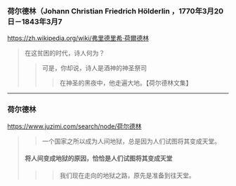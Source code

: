 ### 荷尔德林（Johann Christian Friedrich Hölderlin ，1770年3月20日－1843年3月7
https://zh.wikipedia.org/wiki/弗里德里希·荷爾德林
>在这贫困的时代，诗人何为？
>>可是，你却说，诗人是酒神的神圣祭司
>>>在神圣的黑夜中，他走遍大地。【荷尔德林文集】
---
### 荷尔德林
https://www.juzimi.com/search/node/荷尔德林
>>一个国家之所以成为人间地狱，总是因为人们试图将其变成天堂。
>#### 将人间变成地狱的原因，恰恰是人们试图将其变成天堂
>>>我们现在走向的地狱之路，原先是准备到往天堂。